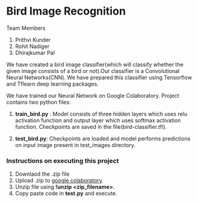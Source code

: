 # **Bird Image Recognition**

Team Members
1. Prithvi Kunder
2. Rohit Nadiger
3. Dhirajkumar Pal
    
We have created a bird image classifier(which will classify whether the given image consists of a bird or not).Our classifier is a  Convolutional Neural Networks(CNN). We have prepared this classifier using Tensorflow and Tflearn deep learning packages.

We have trained our Neural Network on Google Colaboratory. Project contains two python files:

1. **train_bird.py** : Model consists of three hidden layers which uses relu activation function and output layer which uses                   softmax activation function. Checkpoints are saved in the file(bird-classifier.tfl).
    
2. **test_bird.py**: Checkpoints are loaded and model performs predictions on input image present in test_images directory.

### Instructions on executing this project
1. Downlaod the .zip file
2. Upload .zip to [google colaboratory](https://colab.research.google.com/notebooks/welcome.ipynb).
3. Unzip file using **!unzip <zip_filename>**.
4. Copy paste code in **test.py** and execute.
